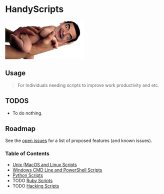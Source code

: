 # HandyScripts
![](/img/bean.jpg)

## Usage

> For Individuals needing scripts to improve work productivity and etc.


## TODOS

- To do nothing.

## Roadmap

See the [open issues](https://github.com/austinsonger/HandyScripts/issues) for a list of proposed features (and known issues).


### Table of Contents

- [Unix (MacOS and Linux Scripts](https://github.com/austinsonger/HandyScripts/tree/master/Linux.Bash.MacOS)
- [Windows CMD Line and PowerShell Scripts](https://github.com/austinsonger/HandyScripts/tree/master/CMD.and.PS)
- [Python Scripts](https://github.com/austinsonger/HandyScripts/tree/master/Python)
- TODO [Ruby Scripts]()
- TODO [Hacking Scripts]()

